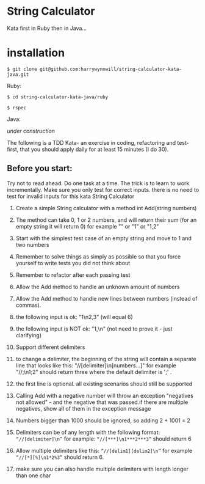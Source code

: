 # String Calculator

Kata first in Ruby then in Java...

# installation

`$ git clone git@github.com:harrywynnwill/string-calculator-kata-java.git`

Ruby:

`$ cd string-calculator-kata-java/ruby`

`$ rspec`

Java:

*under construction*


The following is a TDD Kata- an exercise in coding, refactoring and test-first, that you should apply daily for at least 15 minutes (I do 30).

## Before you start:

Try not to read ahead. Do one task at a time. The trick is to learn to work incrementally. Make sure you only test for correct inputs. there is no need to test for invalid inputs for this kata String Calculator

1. Create a simple String calculator with a method int Add(string numbers)

  1. The method can take 0, 1 or 2 numbers, and will return their sum (for an empty string it will return 0) for example "" or "1" or "1,2"
  2. Start with the simplest test case of an empty string and move to 1 and two numbers
  3. Remember to solve things as simply as possible so that you force yourself to write tests you did not think about
  4. Remember to refactor after each passing test

2. Allow the Add method to handle an unknown amount of numbers
3. Allow the Add method to handle new lines between numbers (instead of commas).

  1. the following input is ok: "1\n2,3" (will equal 6)
  2. the following input is NOT ok: "1,\n" (not need to prove it - just clarifying)

4. Support different delimiters

  1. to change a delimiter, the beginning of the string will contain a separate line that looks like this: "//[delimiter]\n[numbers...]" for example "//;\n1;2" should return three where the default delimiter is ';' .
  2. the first line is optional. all existing scenarios should still be supported

5. Calling Add with a negative number will throw an exception "negatives not allowed" - and the negative that was passed.if there are multiple negatives, show all of them in the exception message
6. Numbers bigger than 1000 should be ignored, so adding 2 + 1001 = 2
7. Delimiters can be of any length with the following format: `“//[delimiter]\n”` for example: `“//[***]\n1***2***3”` should return 6
8. Allow multiple delimiters like this: `“//[delim1][delim2]\n”` for example `“//[*][%]\n1*2%3”` should return 6.
9. make sure you can also handle multiple delimiters with length longer than one char
